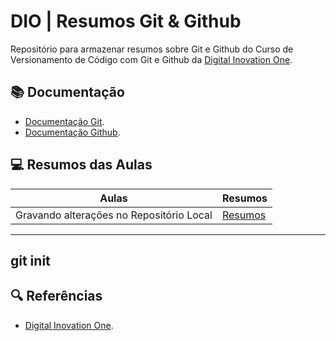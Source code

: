 # DIO | Resumos Git & Github

Repositório para armazenar resumos sobre Git e Github do Curso de Versionamento de Código com Git e Github da [Digital Inovation One](https://www.dio.me).

## 📚 Documentação

- [Documentação Git](https://git-scm.com).
- [Documentação Github](https://docs.github.com).

## 💻 Resumos das Aulas

| Aulas | Resumos |
|-------|---------|
| Gravando alterações no Repositório Local | [Resumos]() |

---
git init
---

## 🔍 Referências

- [Digital Inovation One](https://dio/me).
